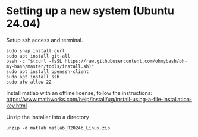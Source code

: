 # Setting up a new system (Ubuntu 24.04)

Setup ssh access and terminal.
```
sudo snap install curl
sudo apt install git-all
bash -c "$(curl -fsSL https://raw.githubusercontent.com/ohmybash/oh-my-bash/master/tools/install.sh)"
sudo apt install openssh-client
sudo apt install ssh
sudo ufw allow 22
```

Install matlab with an offline license, follow the instructions:
https://www.mathworks.com/help/install/ug/install-using-a-file-installation-key.html

Unzip the installer into a directory
```
unzip -d matlab matlab_R2024b_Linux.zip
```

